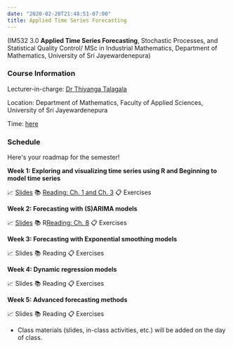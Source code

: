 ```yaml
---
date: "2020-02-20T21:48:51-07:00"
title: Applied Time Series Forecasting 
---
```


(IM532 3.0 **Applied Time Series Forecasting**, Stochastic Processes, and Statistical Quality Control/ MSc in Industrial Mathematics, Department of Mathematics, University of Sri Jayewardenepura)

### Course Information


Lecturer-in-charge: [Dr Thiyanga Talagala](https://thiyanga.netlify.com/)

Location: Department of Mathematics, Faculty of Applied Sciences, University of Sri Jayewardenepura

Time: [here](/timeslots/)


### Schedule

Here's your roadmap for the semester!

**Week 1: Exploring and visualizing time series  using R and Beginning to model time series**

📈 [Slides](/slides/timeseries1.html) 📚 [Reading: Ch. 1 and Ch. 3](https://otexts.com/fpp2/intro.html) 📋 Exercises

**Week 2: Forecasting with (S)ARIMA models**


📈 [Slides](/slides/timeseries2.html) 📚 R[Reading: Ch. 8](https://otexts.com/fpp2/arima.html) 📋 Exercises

**Week 3: Forecasting with Exponential smoothing models**


📈 Slides 📚 Reading 📋 Exercises

**Week 4: Dynamic regression models**


📈 Slides 📚 Reading 📋 Exercises

**Week 5: Advanced forecasting methods**


📈 Slides 📚 Reading 📋 Exercises

- Class materials (slides, in-class activities, etc.) will be added on the day of class.
